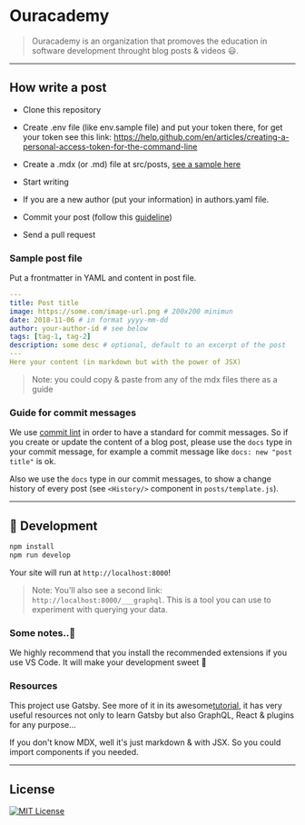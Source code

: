 # Ouracademy

> Ouracademy is an organization that promoves the education in software development throught blog posts & videos 😃.

---

## How write a post

-   Clone this repository

-   Create .env file (like env.sample file) and put your token there, for get your token see this link: https://help.github.com/en/articles/creating-a-personal-access-token-for-the-command-line

-   Create a .mdx (or .md) file at src/posts, [see a sample here](#sample-post-file)

-   Start writing

-   If you are a new author (put your information) in authors.yaml file.

-   Commit your post (follow this [guideline](#guide-for-commit-messages))

-   Send a pull request

### Sample post file

Put a frontmatter in YAML and content in post file.

```yaml
---
title: Post title
image: https://some.com/image-url.png # 200x200 minimun
date: 2018-11-06 # in format yyyy-mm-dd
author: your-author-id # see below
tags: [tag-1, tag-2]
description: some desc # optional, default to an excerpt of the post
---
Here your content (in markdown but with the power of JSX)
```

> Note: you could copy & paste from any of the mdx files there as a guide

### Guide for commit messages

We use [commit lint](https://conventional-changelog.github.io/commitlint/#/) in order to have a standard for commit messages. So if you create or update the content of a blog post, please use the `docs` type in your commit message, for example a commit message like `docs: new "post title"` is ok.

Also we use the `docs` type in our commit messages, to show a change history of every post (see `<History/>` component in `posts/template.js`).

---

## 🚀 Development

```bash
npm install
npm run develop
```

Your site will run at `http://localhost:8000`!

> Note: You'll also see a second link: `http://localhost:8000/___graphql`. This is a tool you can use to experiment with querying your data.

### Some notes..🧐

We highly recommend that you install the recommended extensions if you use VS Code. It will make your development sweet 🍰

### Resources

This project use Gatsby. See more of it in its awesome[tutorial](https://www.gatsbyjs.org/tutorial/part-five/#introducing-graphiql), it has very useful resources not only to learn Gatsby but also GraphQL, React & plugins for any purpose...

If you don't know MDX, well it's just markdown & with JSX. So you could import components if you needed.

---

## License

[![MIT License](https://img.shields.io/badge/license-MIT-blue.svg?style=flat)](/LICENSE)
